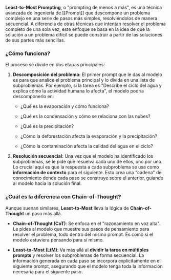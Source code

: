 **Least-to-Most Prompting**, o "prompting de menos a más", es una técnica avanzada de ingeniería de [[Prompt]] que descompone un problema complejo en una serie de pasos más simples, resolviéndolos de manera secuencial. A diferencia de otras técnicas que intentan resolver el problema completo de una sola vez, este enfoque se basa en la idea de que la solución a un problema difícil se puede construir a partir de las soluciones de sus partes más sencillas.

### ¿Cómo funciona?

El proceso se divide en dos etapas principales:

1. **Descomposición del problema:** El primer prompt que le das al modelo es para que analice el problema principal y lo divida en una lista de subproblemas. Por ejemplo, si la tarea es "Describe el ciclo del agua y explica cómo la actividad humana lo afecta", el modelo podría descomponerlo en:
    
    - ¿Qué es la evaporación y cómo funciona?
        
    - ¿Qué es la condensación y cómo se relaciona con las nubes?
        
    - ¿Qué es la precipitación?
        
    - ¿Cómo la deforestación afecta la evaporación y la precipitación?
        
    - ¿Cómo la contaminación afecta la calidad del agua en el ciclo?
        
2. **Resolución secuencial:** Una vez que el modelo ha identificado los subproblemas, se le pide que resuelva cada uno de ellos, uno por uno. Lo crucial aquí es que la respuesta a cada subproblema se usa como **información de contexto** para el siguiente. Esto crea una "cadena" de conocimiento donde cada paso se construye sobre el anterior, guiando al modelo hacia la solución final.
    

### ¿Cuál es la diferencia con Chain-of-Thought?

Aunque suenan similares, **Least-to-Most** lleva la lógica de **Chain-of-Thought** un paso más allá.

- **Chain-of-Thought (CoT)**: Se enfoca en el "razonamiento en voz alta". Le pides al modelo que muestre sus pasos de pensamiento para resolver el problema, todo dentro del mismo prompt. Es como si el modelo estuviera pensando para sí mismo.
    
- **Least-to-Most (LtM)**: Va más allá al **dividir la tarea en múltiples prompts** y resolver los subproblemas de forma secuencial. La información generada en cada paso se incorpora explícitamente en el siguiente prompt, asegurando que el modelo tenga toda la información necesaria para el siguiente paso.